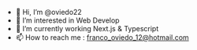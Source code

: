 - 👋 Hi, I’m @oviedo22
- 👀 I’m interested in Web Develop
- 🌱 I’m currently working Next.js & Typescript
- 📫 How to reach me : franco_oviedo_12@hotmail.com
